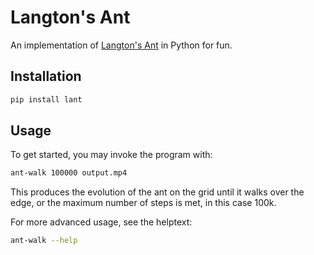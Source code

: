 # Langton's Ant

An implementation of [Langton's Ant][wiki] in Python for fun.

## Installation

```bash
pip install lant
```

## Usage

To get started, you may invoke the program with:

```bash
ant-walk 100000 output.mp4
```

This produces the evolution of the ant on the grid until it walks over the
edge, or the maximum number of steps is met, in this case 100k.

For more advanced usage, see the helptext:

```bash
ant-walk --help
```

[wiki]: https://en.wikipedia.org/wiki/Langton%27s_ant
